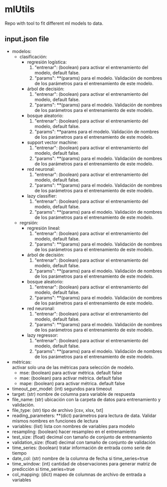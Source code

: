 # mlUtils
Repo with tool to fit different ml models to data.

## input.json file
* modelos:
  * clasificación:
    * regresión logística:  
      1. "entrenar": (boolean) para activar el entrenamiento del modelo, default false.  
      2. "params": **(params) para el modelo. Validación de nombres de los parámetros para el entrenamiento de este modelo.  
    * árbol de decisión:  
      1. "entrenar": (boolean) para activar el entrenamiento del modelo, default false.  
      2. "params": **(params) para el modelo. Validación de nombres de los parámetros para el entrenamiento de este modelo.  
    * bosque aleatorio:  
      1. "entrenar": (boolean) para activar el entrenamiento del modelo, default false.  
      2. "params": **params para el modelo. Validación de nombres de los parámetros para el entrenamiento de este modelo.  
    * support vector machine:  
      1. "entrenar": (boolean) para activar el entrenamiento del modelo, default false.  
      2. "params": **(params) para el modelo. Validación de nombres de los parámetros para el entrenamiento de este modelo.  
    * red neuronal:  
      1. "entrenar": (boolean) para activar el entrenamiento del modelo, default false.  
      2. "params": **(params) para el modelo. Validación de nombres de los parámetros para el entrenamiento de este modelo.  
    * lazy classifier: 
      1. "entrenar": (boolean) para activar el entrenamiento del modelo, default false.  
      2. "params": **(params) para el modelo. Validación de nombres de los parámetros para el entrenamiento de este modelo.  
  * regrsión:  
    * regresión lineal:  
        1. "entrenar": (boolean) para activar el entrenamiento del modelo, default false.  
        2. "params": **(params) para el modelo. Validación de nombres de los parámetros para el entrenamiento de este modelo.  
    * árbol de decisión:  
        1. "entrenar": (boolean) para activar el entrenamiento del modelo, default false.  
        2. "params": **(params) para el modelo. Validación de nombres de los parámetros para el entrenamiento de este modelo.  
    * bosque aleatorio:  
        1. "entrenar": (boolean) para activar el entrenamiento del modelo, default false.  
        2. "params": **(params) para el modelo. Validación de nombres de los parámetros para el entrenamiento de este modelo.  
    * red neuronal:  
        1. "entrenar": (boolean) para activar el entrenamiento del modelo, default false.  
        2. "params": **(params) para el modelo. Validación de nombres de los parámetros para el entrenamiento de este modelo.  
    * lazy regressor: 
        1. "entrenar": (boolean) para activar el entrenamiento del modelo, default false.  
        2. "params": **(params) para el modelo. Validación de nombres de los parámetros para el entrenamiento de este modelo.  
* métricas:  
activar solo una de las métricas para selección de modelo.  
  * mse: (boolean) para activar métrica. default false  
  * mae: (boolean) para activar métrica. default false
  * mape: (boolean) para activar métrica. default false  
* timeout_per_model: (int) segundos para timeout  
* target: (str) nombre de columna para variable de respuesta  
* file_name: (str) ubicación con la carpeta de datos para entrenamiento y validación.
* file_type: (str) tipo de archivo [csv, xlsx, txt]  
* reading_parameters: **(dict) parámetros para lectura de data. Validar mismos nombres en funciones de lectura  
* variables: (list) lista con nombres de variables para modelo
* resampling: (boolean) hacer resampleo en el entrenamiento  
* test_size: (float) decimal con tamaño de conjunto de entrenamiento  
* validation_size: (float) decimal con tamaño de conjunto de validación  
* time_series: (boolean) tratar información de entrada como serie de tiempo
* date_col: (str) nombre de la columna de fecha si time_series=true  
* time_window: (int) cantidad de observaciones para generar matriz de predicción si time_series=true  
* col_mapping: (dict) mapeo de columnas de archivo de entrada a variables

